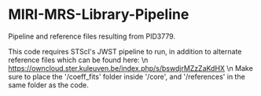 # MIRI-MRS-Library-Pipeline
Pipeline and reference files resulting from PID3779.

This code requires STScI's JWST pipeline to run, in addition to alternate reference files which can be found here: \n
https://owncloud.ster.kuleuven.be/index.php/s/bswdjrMZzZaKdHX \n
Make sure to place the '/coeff_fits' folder inside '/core', and '/references' in the same folder as the code.
